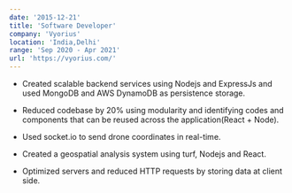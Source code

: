 ```yaml
---
date: '2015-12-21'
title: 'Software Developer'
company: 'Vyorius'
location: 'India,Delhi'
range: 'Sep 2020 - Apr 2021'
url: 'https://vyorius.com/'
---
```


- Created scalable backend services using Nodejs and ExpressJs and used MongoDB and
  AWS DynamoDB as persistence storage.

- Reduced codebase by 20% using modularity and identifying codes and components that can
  be reused across the application(React + Node).

- Used socket.io to send drone coordinates in real-time.

- Created a geospatial analysis system using turf, Nodejs and React.

- Optimized servers and reduced HTTP requests by storing data at client side.
